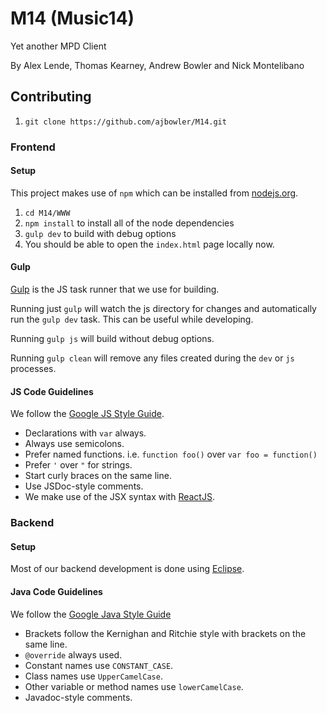 # M14 (Music14)
Yet another MPD Client

By Alex Lende, Thomas Kearney, Andrew Bowler and Nick Montelibano


## Contributing

1. `git clone https://github.com/ajbowler/M14.git`

### Frontend

#### Setup

This project makes use of `npm` which can be installed from [nodejs.org](http://nodejs.org/).

1. `cd M14/WWW`
2. `npm install` to install all of the node dependencies
3. `gulp dev` to build with debug options
4. You should be able to open the `index.html` page locally now.

#### Gulp

[Gulp](http://gulpjs.com/) is the JS task runner that we use for building.

Running just `gulp` will watch the js directory for changes and automatically run the `gulp dev` task. This can be useful while developing.

Running `gulp js` will build without debug options.

Running `gulp clean` will remove any files created during the `dev` or `js` processes.

#### JS Code Guidelines

We follow the [Google JS Style Guide](https://google-styleguide.googlecode.com/svn/trunk/javascriptguide.xml).

- Declarations with `var` always.
- Always use semicolons.
- Prefer named functions. i.e. `function foo()` over `var foo = function()`
- Prefer `'` over `"` for strings.
- Start curly braces on the same line.
- Use JSDoc-style comments.
- We make use of the JSX syntax with [ReactJS](http://facebook.github.io/react/).


### Backend

#### Setup

Most of our backend development is done using [Eclipse](https://www.eclipse.org).

#### Java Code Guidelines

We follow the [Google Java Style Guide](http://google-styleguide.googlecode.com/svn/trunk/javaguide.html)

- Brackets follow the Kernighan and Ritchie style with brackets on the same line.
- `@override` always used.
- Constant names use `CONSTANT_CASE`.
- Class names use `UpperCamelCase`.
- Other variable or method names use `lowerCamelCase`.
- Javadoc-style comments.